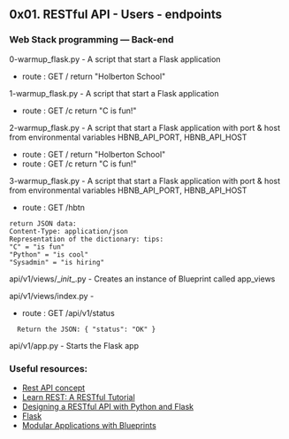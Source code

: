 ## 0x01. RESTful API - Users - endpoints
### Web Stack programming ― Back-end


0-warmup_flask.py  - A script that start a Flask application
* route : GET /  return "Holberton School"

1-warmup_flask.py - A script that start a Flask application
* route : GET /c  return "C is fun!"

2-warmup_flask.py - A script that start a Flask application with port & host from environmental variables HBNB_API_PORT, HBNB_API_HOST
* route : GET /  return "Holberton School"
* route : GET /c  return "C is fun!"

3-warmup_flask.py - A script that start a Flask application with port & host from environmental variables HBNB_API_PORT, HBNB_API_HOST
* route : GET /hbtn
```
return JSON data:
Content-Type: application/json
Representation of the dictionary: tips:
"C" = "is fun"
"Python" = "is cool"
"Sysadmin" = "is hiring"
```

api/v1/views/\__init__.py - Creates an instance of Blueprint called app_views

api/v1/views/index.py -
 * route : GET /api/v1/status
```
  Return the JSON: { "status": "OK" }
```

api/v1/app.py - Starts the Flask app


### Useful resources:
* [Rest API concept](https://intranet.hbtn.io/concepts/45)
* [Learn REST: A RESTful Tutorial](http://www.restapitutorial.com/)
* [Designing a RESTful API with Python and Flask](https://blog.miguelgrinberg.com/post/designing-a-restful-api-with-python-and-flask)
* [Flask](http://flask.pocoo.org/)
* [Modular Applications with Blueprints](http://flask.pocoo.org/docs/0.12/blueprints/)
